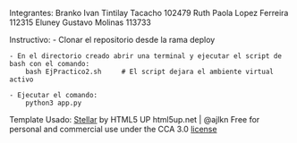 Integrantes:
	Branko Ivan Tintilay Tacacho		102479
	Ruth Paola Lopez Ferreira			112315
	Eluney Gustavo Molinas				113733


Instructivo:
	- Clonar el repositorio desde la rama deploy
	
	- En el directorio creado abrir una terminal y ejecutar el script de bash con el comando: 
		bash EjPractico2.sh		# El script dejara el ambiente virtual activo
	
	- Ejecutar el comando:
		python3 app.py


Template Usado:
	[Stellar](https://html5up.net/stellar) by HTML5 UP
	html5up.net | @ajlkn
	Free for personal and commercial use under the CCA 3.0 [license](https://html5up.net/license)
